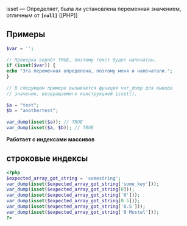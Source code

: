 isset — Определяет, была ли установлена переменная значением, отличным от **`[null]`**
[[РНР]]

## Примеры 
```php
$var = '';  
  
// Проверка вернёт TRUE, поэтому текст будет напечатан.  
if (isset($var)) {  
echo "Эта переменная определена, поэтому меня и напечатали.";  
}  
  
// В следующем примере вызывается функция var_dump для вывода  
// значения, возвращаемого конструкцией isset().  
  
$a = "test";  
$b = "anothertest";  
  
var_dump(isset($a)); // TRUE  
var_dump(isset($a, $b)); // TRUE

```

**Работает с индексами массивов**

## строковые индексы
```php
<?php  
$expected_array_got_string = 'somestring';  
var_dump(isset($expected_array_got_string['some_key']));  
var_dump(isset($expected_array_got_string[0]));  
var_dump(isset($expected_array_got_string['0']));  
var_dump(isset($expected_array_got_string[0.5]));  
var_dump(isset($expected_array_got_string['0.5']));  
var_dump(isset($expected_array_got_string['0 Mostel']));  
?>
```